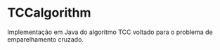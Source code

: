 # TCCalgorithm
Implementação em Java do algoritmo TCC voltado para o problema de emparelhamento cruzado.
